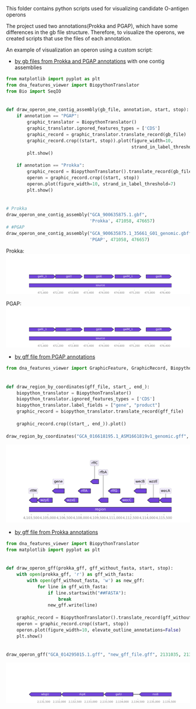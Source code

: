 This folder contains python scripts used for visualizing candidate O-antigen operons 

The project used two annotations(Prokka and PGAP), which have some differences in the gb file structure. Therefore, to visualize the operons, we created scripts that use the files of each annotation.

An example of visualization an operon using a custom script:
* [by gb files from Prokka and PGAP annotations](https://github.com/rybinaanya/O-antigens/blob/main/operon_visualization/draw_conserved_operon_prokka.py) with one contig assemblies 

```python 
from matplotlib import pyplot as plt
from dna_features_viewer import BiopythonTranslator
from Bio import SeqIO


def draw_operon_one_contig_assembly(gb_file, annotation, start, stop):
    if annotation == "PGAP":
        graphic_translator = BiopythonTranslator()
        graphic_translator.ignored_features_types = ['CDS']
        graphic_record = graphic_translator.translate_record(gb_file)
        graphic_record.crop((start, stop)).plot(figure_width=10,
                                                strand_in_label_threshold=7)
        plt.show()

    if annotation == "Prokka":
        graphic_record = BiopythonTranslator().translate_record(gb_file)
        operon = graphic_record.crop((start, stop))
        operon.plot(figure_width=10, strand_in_label_threshold=7)
        plt.show()


# Prokka
draw_operon_one_contig_assembly("GCA_900635875.1.gbf",
                                'Prokka', 471058, 476657)
# #PGAP
draw_operon_one_contig_assembly("GCA_900635875.1_35661_G01_genomic.gbff",
                                'PGAP', 471058, 476657)
```
Prokka:
![prokka](operon_visualization/img/Prokka_gb_one_contig.png)

PGAP:
![pgap](/operon_visualization/img/PGAP_gb_one_contig.png)

* [by gff file from PGAP annotations](https://github.com/rybinaanya/O-antigens/blob/main/operon_visualization/draw_operons_from_pgap.py)
                                
```python 
from dna_features_viewer import GraphicFeature, GraphicRecord, BiopythonTranslator


def draw_region_by_coordinates(gff_file, start_, end_):
    biopython_translator = BiopythonTranslator()
    biopython_translator.ignored_features_types = ['CDS']
    biopython_translator.label_fields = ["gene", "product"]
    graphic_record = biopython_translator.translate_record(gff_file)

    graphic_record.crop((start_, end_)).plot()

draw_region_by_coordinates("GCA_016618195.1_ASM1661819v1_genomic.gff", 4103300, 4116180)
```
![pgap_gff](/operon_visualization/img/PGAP_gff.png)

* [by gff file from Prokka annotations](https://github.com/rybinaanya/O-antigens/blob/main/operon_visualization/draw_operons_from_pgap.py)
                                
```python 
from dna_features_viewer import BiopythonTranslator
from matplotlib import pyplot as plt


def draw_operon_gff(prokka_gff, gff_without_fasta, start, stop):
    with open(prokka_gff, 'r') as gff_with_fasta:
        with open(gff_without_fasta, 'w') as new_gff:
            for line in gff_with_fasta:
                if line.startswith("##FASTA"):
                    break
                new_gff.write(line)

    graphic_record = BiopythonTranslator().translate_record(gff_without_fasta)
    operon = graphic_record.crop((start, stop))
    operon.plot(figure_width=10, elevate_outline_annotations=False)
    plt.show()


draw_operon_gff("GCA_014295015.1.gff", "new_gff_file.gff", 2131035, 2135570)
```
![prokka_gff](/operon_visualization/img/Prokka_gff.png)
